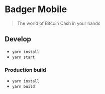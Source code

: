 # Badger Mobile

> The world of Bitcoin Cash in your hands

## Develop

- `yarn install`
- `yarn start`

### Production build

- `yarn install`
- `yarn build`
